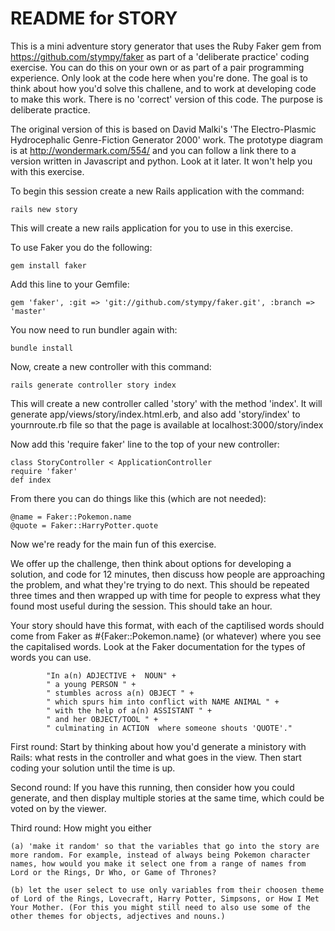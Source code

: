 # README for STORY

This is a mini adventure story generator that uses the Ruby Faker gem from https://github.com/stympy/faker as part of a 'deliberate practice' coding exercise. You can do this on your own or as part of a pair programming experience. Only look at the code here when you're done. The goal is
to think about how you'd solve this challene, and to work at developing code to make this work. There is no 'correct' version of this code. The purpose is deliberate practice. 

The original version of this is based on David Malki's 'The Electro-Plasmic Hydrocephalic Genre-Fiction Generator 2000' work. The prototype diagram is at http://wondermark.com/554/ and you can follow a link there to a version written in Javascript and python.  Look at it later. It won't help you with this exercise.

To begin this session create a new Rails application with the command:

    rails new story

This will create a new rails application for you to use in this exercise.

To use Faker you do the following:
    
    gem install faker

Add this line to your Gemfile:
    
    gem 'faker', :git => 'git://github.com/stympy/faker.git', :branch => 'master'

You now need to run bundler again with:

    bundle install

Now, create a new controller with this command:

    rails generate controller story index

This will create a new controller called 'story' with the method 'index'. It will generate app/views/story/index.html.erb, and also add 'story/index' to yournroute.rb file so that the page is available at localhost:3000/story/index

Now add this 'require faker' line to the top of your new controller:
    
    class StoryController < ApplicationController
    require 'faker'
    def index 
    
From there you can do things like this (which are not needed):
    
    @name = Faker::Pokemon.name
    @quote = Faker::HarryPotter.quote

Now we're ready for the main fun of this exercise.

We offer up the challenge, then think about options for developing a solution, and code for 12 minutes, then discuss how people are approaching the problem, and what they're trying to do next. This should be repeated three times and then wrapped up with time for people to express what they found most useful during the session. This should take an hour.

Your story should have this format, with each of the captilised words should come from Faker as #{Faker::Pokemon.name} (or whatever) where you see the capitalised words. Look at the Faker documentation for the types of words you can use.

            "In a(n) ADJECTIVE +  NOUN" +
            " a young PERSON " +
            " stumbles across a(n) OBJECT " +
            " which spurs him into conflict with NAME ANIMAL " +
            " with the help of a(n) ASSISTANT " +
            " and her OBJECT/TOOL " +
            " culminating in ACTION  where someone shouts 'QUOTE'."

First round:
Start by thinking about how you'd generate a ministory with Rails: what rests in the controller and what goes in the view. Then start coding your solution until the time is up.

Second round:
If you have this running, then consider how you could generate, and then display multiple stories at the same time, which could be voted on by the viewer.

Third round:
How might you either

    (a) 'make it random' so that the variables that go into the story are more random. For example, instead of always being Pokemon character names, how would you make it select one from a range of names from Lord or the Rings, Dr Who, or Game of Thrones?

    (b) let the user select to use only variables from their choosen theme of Lord of the Rings, Lovecraft, Harry Potter, Simpsons, or How I Met Your Mother. (For this you might still need to also use some of the other themes for objects, adjectives and nouns.)


